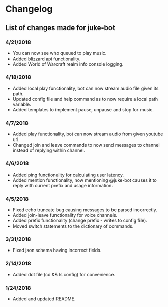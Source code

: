 # Changelog
## List of changes made for juke-bot

### 4/21/2018
- You can now see who queued to play music.
- Added blizzard api functionality.
- Added World of Warcraft realm info console logging.

### 4/18/2018
- Added local play functionality, bot can now stream audio file given its path.
- Updated config file and help command as to now require a local path variable.
- Added templates to implement pause, unpause and stop for music.

### 4/7/2018
- Added play functionality, bot can now stream audio from given youtube url.
- Changed join and leave commands to now send messages to channel instead of replying within channel.

### 4/6/2018
- Added ping functionality for calculating user latency.
- Added mention functionality, now mentioning @juke-bot causes it to reply with current prefix and usage information.

### 4/5/2018
- Fixed echo truncate bug causing messages to be parsed incorrectly.
- Added join-leave functionality for voice channels.
- Added prefix functionality (change prefix - writes to config file).
- Moved switch statements to the dictionary of commands.

### 3/31/2018
- Fixed json schema having incorrect fields.

### 2/14/2018
- Added dot file (cd && ls config) for convenience.

### 1/24/2018
- Added and updated README.